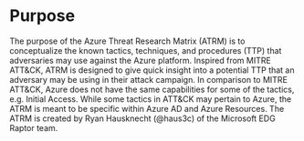 # Purpose

The purpose of the Azure Threat Research Matrix (ATRM) is to conceptualize the known tactics, techniques, and procedures (TTP) that adversaries may use against the Azure platform. Inspired from MITRE ATT&CK, ATRM is designed to give quick insight into a potential TTP that an adversary may be using in their attack campaign. In comparison to MITRE ATT&CK, Azure does not have the same capabilities for some of the tactics, e.g. Initial Access. While some tactics in ATT&CK may pertain to Azure, the ATRM is meant to be specific within Azure AD and Azure Resources. The ATRM is created by Ryan Hausknecht (@haus3c) of the Microsoft EDG Raptor team.
